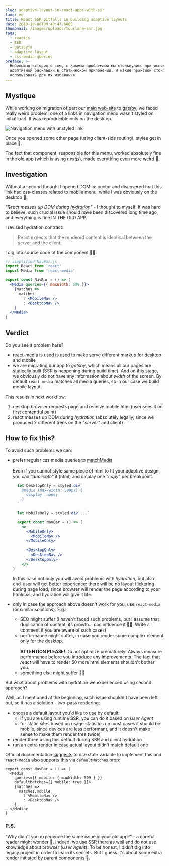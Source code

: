 ```yaml
---
slug: adaptive-layout-in-react-apps-with-ssr
lang: en
title: React SSR pitfalls in building adaptive layouts
date: 2019-10-06T09:40:47.668Z
thumbnail: /images/uploads/tourlane-ssr.jpg
tags:
  - reactjs
  - SSR
  - gatsbyjs
  - adaptive-layout
  - css-media-queries
preface: >-
  Небольшая история о том, с какими проблемами мы столкнулись при использовании
  адаптивной раскладки в статическом приложении. И какие практики стоит
  использовать для их избежания.
---
```

## Mystique

While working on migration of part our [main web-site](https://tourlane.de) to [gatsby](http://gatsbyjs.org), we faced really weird problem: one of a links in navigation menu wasn't styled on initial load. It was reproducible only on the desktop.

![Navigation menu with unstyled link](/images/uploads/broken-link.jpg "Unstyled link")

Once you opened some other page (using client-side routing), styles get in place 🤯.

The fact that component, responsible for this menu, worked absolutely fine in the old app (which is using _nextjs_), made everything even more weird 👻.

## Investigation

Without a second thought I opened DOM inspector and discovered that this link had css-classes related to mobile menu, while I was obviously on the desktop 🤪.

_"React messes up DOM during_ [_hydration_](https://ru.reactjs.org/docs/react-dom.html#hydrate)_"_ - I thought to myself. It was hard to believe: such crucial issue should have been discovered long time ago, and everything is fine IN THE OLD APP.

I revised hydration contract:

> React expects that the rendered content is identical between the server and the client.

I dig into source code of the component 🕵️‍♂️:

```jsx
// simplified NavBar.js
import React from 'react'
import Media from 'react-media'

export const NavBar = () => (
  <Media queries={{ maxWidth: 599 }}>
    {matches =>
      matches
        ? <MobileNav />
        : <DesktopNav />
    }
  </Media>
)
```

## Verdict

Do you see a problem here?

* [react-media](https://github.com/ReactTraining/react-media) is used is used to make serve different markup for desktop and mobile
* we are migrating our app to _gatsby_, which means all our pages are statically built (SSR is happening during build time). And on this stage, we obviously do not have any information about _width_ of the screen. By default `react-media` matches all media queries, so in our case we build mobile layout.

This results in next workflow:

1. desktop browser requests page and receive mobile html (user sees it on first contentful paint)
2. react messes up DOM during _hydration_ (absolutely legally, since we produced 2 different trees on the _"server"_ and client)

## How to fix this?

To avoid such problems we can:

* prefer regular css media queries to [matchMedia](https://developer.mozilla.org/en-US/docs/Web/API/Window/matchMedia)\
  \
  Even if you cannot style same piece of html to fit your adaptive design, you can _"duplicate"_ it (html) and display one _"copy"_ per breakpoint.

  ```jsx
    let DesktopOnly = styled.div`
      @media (max-width: 599px) {
        display: none;
      }
    `

    let MobileOnly = styled.div`...`

    export const NavBar = () => (
      <>
        <MobileOnly>
          <MobileNav />
        </MobileOnly>

        <DesktopOnly>
          <DesktopNav />
        </DesktopOnly>
      </>
  )
  ```
  In this case not only you will avoid problems with _hydration_, but also end-user will get better experience: there will be no layout flickering during page load, since browser will render the page according to your html/css, and hydration will give it life.

* only in case the approach above doesn't work for you, use `react-media` (or similar solutions). E.g.:
  * SEO might suffer (I haven't faced such problems, but I assume that duplication of content, its growth... can influence it 💁‍♂️. Write a comment if you are aware of such cases)
  * performance might suffer, in case you render some complex element only for the desktop.\
    \
    **ATTENTION PLEASE!** Do not optimize prematurely! Always measure performance before you introduce any improvements. The fact that _react_ will have to render 50 more html elements shouldn't bother you.
  * something else might suffer 🤷‍♂️

But what about problems with hydration we experienced using second approach?

Well, as I mentioned at the beginning, such issue shouldn't have been left out, so it has a solution - two-pass rendering:

* choose a default layout you'd like to use by default:
  * if you are using runtime SSR, you can do it based on _User Agent_
  * for static sites based on usage statistics (in most cases it should be mobile, since devices are less performant, and it doesn't make sense to make them render tree twice)
* render three using this default during SSR and client hydration
* run an extra render in case actual layout didn't match default one

Official documentation [suggests](https://ru.reactjs.org/docs/react-dom.html#hydrate) to use state variable to implement this and `react-media` also [supports this](https://github.com/ReactTraining/react-media#server-side-rendering-ssr) via `defaultMatches` prop:

```jsx{3-6}
export const NavBar = () => (
  <Media
    queries={{ mobile: { maxWidth: 599 } }}
    defaultMatches={{ mobile: true }}>
    {matches =>
      matches.mobile
        ? <MobileNav />
        : <DesktopNav />
    }
  </Media>
)
```

### P.S.

"Why didn't you experience the same issue in your old app?" - a careful reader might wonder 🤨. Indeed, we use SSR there as well and do not use knowledge about browser (_User Agent_). To be honest, I didn't dig into legacy project in order to learn its secrets. But I guess it's about some extra render initiated by parent components 😬.
